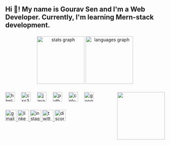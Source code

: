 <h2 align="left">Hi 👋! My name is Gourav Sen and I'm a Web Developer. Currently, I'm learning Mern-stack development.</h2>

###

<div align="center">
  <img src="https://github-readme-stats.vercel.app/api?username=Gourav9165&hide_title=false&hide_rank=false&show_icons=true&include_all_commits=true&count_private=true&disable_animations=false&theme=dracula&locale=en&hide_border=false" height="150" alt="stats graph"  />
  <img src="https://github-readme-stats.vercel.app/api/top-langs?username=Gourav9165&locale=en&hide_title=false&layout=compact&card_width=320&langs_count=5&theme=dracula&hide_border=false" height="150" alt="languages graph"  />
</div>

###

<img align="right" height="150" src="https://user-images.githubusercontent.com/74038190/216656949-4d98aa51-a60a-4dd1-b531-1b5745e18002.gif"  />

###

<div align="left">
  <img src="https://cdn.simpleicons.org/html5/E34F26" height="30" alt="html5 logo"  />
  <img width="12" />
  <img src="https://cdn.simpleicons.org/css3/1572B6" height="30" alt="css3 logo"  />
  <img width="12" />
  <img src="https://cdn.jsdelivr.net/gh/devicons/devicon/icons/javascript/javascript-original.svg" height="30" alt="javascript logo"  />
  <img width="12" />
  <img src="https://cdn.jsdelivr.net/gh/devicons/devicon/icons/python/python-original.svg" height="30" alt="python logo"  />
  <img width="12" />
  <img src="https://cdn.jsdelivr.net/gh/devicons/devicon/icons/cplusplus/cplusplus-original.svg" height="30" alt="cplusplus logo"  />
  <img width="12" />
  <img src="https://cdn.jsdelivr.net/gh/devicons/devicon/icons/googlecloud/googlecloud-original.svg" height="30" alt="googlecloud logo"  />
</div>

###

<div align="left">
  <a href="sen9165812790@gmail.com" target="_blank">
    <img src="https://img.shields.io/static/v1?message=Gmail&logo=gmail&label=&color=EA4335&logoColor=BB001B&labelColor=&style=for-the-badge" height="35" alt="gmail logo"  />
  </a>
  <a href="https://www.linkedin.com/in/gourav-sen-263100185/" target="_blank">
    <img src="https://img.shields.io/static/v1?message=LinkedIn&logo=linkedin&label=&color=0077b5&logoColor=white&labelColor=&style=for-the-badge" height="35" alt="linkedin logo"  />
  </a>
  <a href="https://www.instagram.com/gourav61432/" target="_blank">
    <img src="https://img.shields.io/static/v1?message=Instagram&logo=instagram&label=&color=d62976&logoColor=white&labelColor=&style=for-the-badge" height="35" alt="instagram logo"  />
  </a>
  <a href="https://twitter.com/Gourav61432" target="_blank">
    <img src="https://img.shields.io/static/v1?message=Twitter&logo=twitter&label=&color=1DA1F2&logoColor=white&labelColor=&style=for-the-badge" height="35" alt="twitter logo"  />
  </a>
  <a href="https://discordapp.com/users/ichigo8959" target="_blank">
    <img src="https://img.shields.io/static/v1?message=Discord&logo=discord&label=&color=7289DA&logoColor=white&labelColor=&style=for-the-badge" height="35" alt="discord logo"  />
  </a>
</div>

###

<br clear="both">

###
